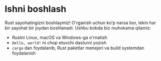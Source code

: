 # Ishni boshlash

Rust sayohatingizni boshlaymiz! Oʻrganish uchun koʻp narsa bor, lekin har bir sayohat bir joydan boshlanadi. Ushbu bobda biz muhokama qilamiz:

* Rustni Linux, macOS va Windows-ga oʻrnatish
* `Hello, world!` ni chop etuvchi dasturni yozish
* `cargo` dan foydalanib, Rust paketlar menejeri va build systemdan foydalanish
